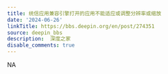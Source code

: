```yaml
---
title: 统信应用兼容引擎打开的应用不能适应或调整分辨率或缩放
date: '2024-06-26'
linkTitle: https://bbs.deepin.org/en/post/274351
source: deepin_bbs
description:  深度之家 
disable_comments: true
---
```

NA
